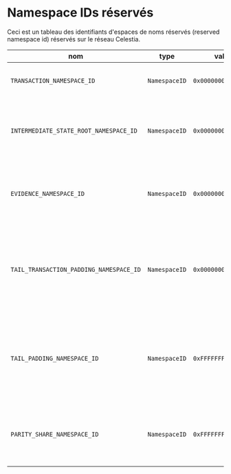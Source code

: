 # Namespace IDs réservés

Ceci est un tableau des identifiants d'espaces de noms réservés (reserved namespace id) réservés sur le réseau Celestia.

<!-- markdownlint-disable MD013 -->
| nom                                     | type          | valeur               | description                                                                                                       |
| --------------------------------------- | ------------- | -------------------- | ----------------------------------------------------------------------------------------------------------------- |
| `TRANSACTION_NAMESPACE_ID`              | `NamespaceID` | `0x0000000000000001` | Transactions: demandes qui modifient l'état.                                                                      |
| `INTERMEDIATE_STATE_ROOT_NAMESPACE_ID`  | `NamespaceID` | `0x0000000000000002` | Racines d'état intermédiaires (Intermediate state roots), validées après chaque transaction.                      |
| `EVIDENCE_NAMESPACE_ID`                 | `NamespaceID` | `0x0000000000000003` | Preuve : preuves de fraude ou autres preuves d'action "slashable".                                                |
| `TAIL_TRANSACTION_PADDING_NAMESPACE_ID` | `NamespaceID` | `0x00000000000000FF` | Remplissage de la queue pour les transactions: remplissage après toutes les transactions mais avant les messages. |
| `TAIL_PADDING_NAMESPACE_ID`             | `NamespaceID` | `0xFFFFFFFFFFFFFFFE` | Remplissage des messages : remplissage après tous les messages pour remplir la case de données originale.         |
| `PARITY_SHARE_NAMESPACE_ID`             | `NamespaceID` | `0xFFFFFFFFFFFFFFFF` | Parts de parité : parts étendues dans la matrice de données disponible.                                           |
<!-- markdownlint-enable MD013 -->
